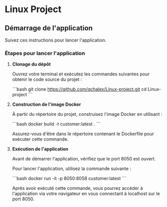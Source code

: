 # Linux Project

## Démarrage de l'application

Suivez ces instructions pour lancer l'application.

### Étapes pour lancer l'application

1. **Clonage du dépôt**

   Ouvrez votre terminal et exécutez les commandes suivantes pour obtenir le code source du projet :

   \```bash
   git clone https://github.com/qchalex/Linux-project.git
   cd Linux-project
   \```

2. **Construction de l'image Docker**

   À partir du répertoire du projet, construisez l'image Docker en utilisant :
   
   \```bash
   docker build -t customer:latest .
   \```

   Assurez-vous d'être dans le répertoire contenant le Dockerfile pour exécuter cette commande.

3. **Exécution de l'application**

   Avant de démarrer l'application, vérifiez que le port 8050 est ouvert.

   Pour lancer l'application, utilisez la commande suivante :
   
   \```bash
   docker run -it -p 8050:8058 customer:latest
   \```

   Après avoir exécuté cette commande, vous pourrez accéder à l'application via votre navigateur en vous connectant à localhost sur le port 8050.
